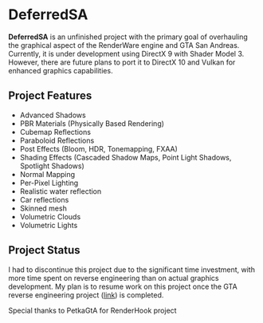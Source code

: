 # DeferredSA

**DeferredSA** is an unfinished project with the primary goal of overhauling the graphical aspect of the RenderWare engine and GTA San Andreas. Currently, it is under development using DirectX 9 with Shader Model 3. However, there are future plans to port it to DirectX 10 and Vulkan for enhanced graphics capabilities.

## Project Features

- Advanced Shadows
- PBR Materials (Physically Based Rendering)
- Cubemap Reflections
- Paraboloid Reflections
- Post Effects (Bloom, HDR, Tonemapping, FXAA)
- Shading Effects (Cascaded Shadow Maps, Point Light Shadows, Spotlight Shadows)
- Normal Mapping
- Per-Pixel Lighting
- Realistic water reflection
- Car reflections
- Skinned mesh
- Volumetric Clouds
- Volumetric Lights

## Project Status

I had to discontinue this project due to the significant time investment, with more time spent on reverse engineering than on actual graphics development. My plan is to resume work on this project once the GTA reverse engineering project ([link](https://github.com/gta-reversed/gta-reversed-modern)) is completed.

Special thanks to PetkaGtA for RenderHook project
